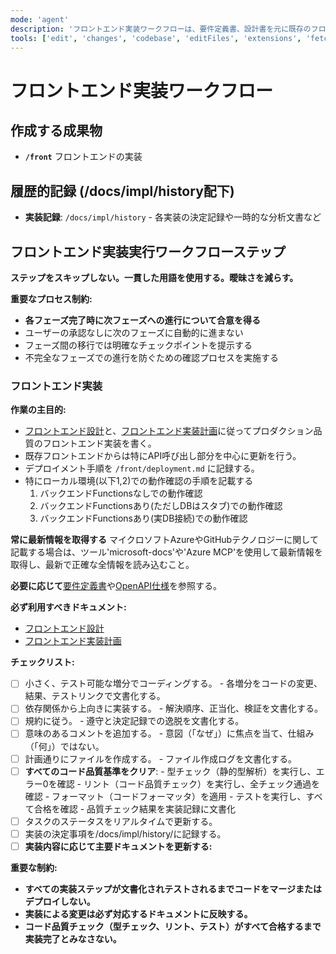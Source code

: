 ```yaml
---
mode: 'agent'
description: 'フロントエンド実装ワークフローは、要件定義書、設計書を元に既存のフロントエンド成果物を更新します。'
tools: ['edit', 'changes', 'codebase', 'editFiles', 'extensions', 'fetch', 'githubRepo', 'openSimpleBrowser', 'problems', 'runTasks', 'search', 'think', 'searchResults', 'terminalLastCommand', 'terminalSelection', 'testFailure', 'usages', 'vscodeAPI', 'microsoft-docs', 'Azure MCP']
---
```

# フロントエンド実装ワークフロー

## 作成する成果物
 - **`/front`** フロントエンドの実装

## 履歴的記録 (/docs/impl/history配下)
 - **実装記録**: `/docs/impl/history` - 各実装の決定記録や一時的な分析文書など

## フロントエンド実装実行ワークフローステップ

**ステップをスキップしない。一貫した用語を使用する。曖昧さを減らす。**

**重要なプロセス制約:**
- **各フェーズ完了時に次フェーズへの進行について合意を得る**
- ユーザーの承認なしに次のフェーズに自動的に進まない
- フェーズ間の移行では明確なチェックポイントを提示する
- 不完全なフェーズでの進行を防ぐための確認プロセスを実施する

### **フロントエンド実装**

**作業の主目的:**

- [フロントエンド設計](../../docs/design/design_front.md)と、[フロントエンド実装計画](../../docs/impl/impl_tasks_front.md)に従ってプロダクション品質のフロントエンド実装を書く。
- 既存フロントエンドからは特にAPI呼び出し部分を中心に更新を行う。
- デプロイメント手順を `/front/deployment.md` に記録する。
 - 特にローカル環境(以下1,2)での動作確認の手順を記載する
   1. バックエンドFunctionsなしでの動作確認
   2. バックエンドFunctionsあり(ただしDBはスタブ)での動作確認
   3. バックエンドFunctionsあり(実DB接続)での動作確認

**常に最新情報を取得する**
マイクロソフトAzureやGitHubテクノロジーに関して記載する場合は、ツール'microsoft-docs'や'Azure MCP'を使用して最新情報を取得し、最新で正確な全情報を読み込むこと。

**必要に応じて**[要件定義書](../../docs/plan/requirements.md)や[OpenAPI仕様](../../back/FunctionApp/OpenApi/openapi.json)を参照する。

**必ず利用すべきドキュメント:**
 - [フロントエンド設計](../../docs/design/design_front.md)
 - [フロントエンド実装計画](../../docs/impl/impl_tasks_front.md)

**チェックリスト:**

- [ ] 小さく、テスト可能な増分でコーディングする。
      - 各増分をコードの変更、結果、テストリンクで文書化する。
- [ ] 依存関係から上向きに実装する。
      - 解決順序、正当化、検証を文書化する。
- [ ] 規約に従う。
      - 遵守と決定記録での逸脱を文書化する。
- [ ] 意味のあるコメントを追加する。
      - 意図（「なぜ」）に焦点を当て、仕組み（「何」）ではない。
- [ ] 計画通りにファイルを作成する。
      - ファイル作成ログを文書化する。
- [ ] **すべてのコード品質基準をクリア**:
      - 型チェック（静的型解析）を実行し、エラー0を確認
      - リント（コード品質チェック）を実行し、全チェック通過を確認
      - フォーマット（コードフォーマッタ）を適用
      - テストを実行し、すべて合格を確認
      - 品質チェック結果を実装記録に文書化
- [ ] タスクのステータスをリアルタイムで更新する。
- [ ] 実装の決定事項を/docs/impl/history/に記録する。
- [ ] **実装内容に応じて主要ドキュメントを更新する:**

**重要な制約:**

- **すべての実装ステップが文書化されテストされるまでコードをマージまたはデプロイしない。**
- **実装による変更は必ず対応するドキュメントに反映する。**
- **コード品質チェック（型チェック、リント、テスト）がすべて合格するまで実装完了とみなさない。**


